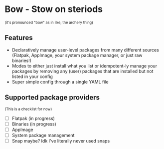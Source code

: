 # Bow - Stow on steriods

<small>(it's pronounced "bow" as in like, the archery thing)</small>

## Features

- Declaratively manage user-level packages from many different sources (Flatpak, AppImage, your system package manager, or just raw binaries!)
- Modes to either just install what you list or idempotent-ly manage your packages by removing any (user) packages that are installed but not listed in your config
- Super simple config through a single YAML file

## Supported package providers

<small>(This is a checklist for now)</small>

- [ ] Flatpak (in progress)
- [ ] Binaries (in progress)
- [ ] AppImage
- [ ] System package management
- [ ] Snap maybe? Idk I've literally never used snaps
